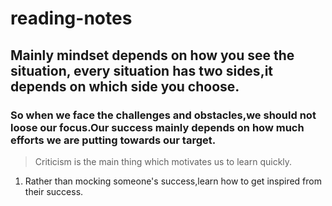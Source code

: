 # reading-notes
## Mainly mindset depends on how you see the situation, every situation has two sides,it depends on which side you choose.
### So when we face the challenges and obstacles,we should not loose our focus.Our success mainly depends on how much efforts we are putting towards our target.


> Criticism is the main thing which motivates us to learn quickly.

1. Rather than mocking someone's success,learn how to get inspired from their success.
